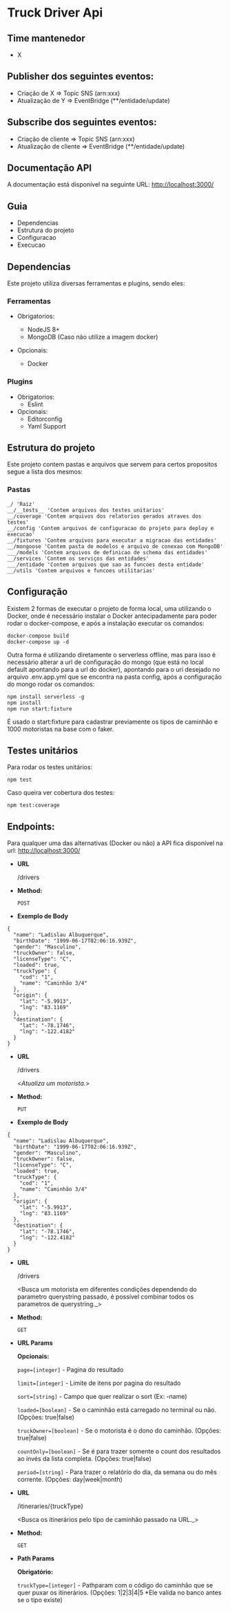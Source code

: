 # Truck Driver Api

## Time mantenedor
  - X

## Publisher dos seguintes eventos:
  - Criação de X => Topic SNS (arn:xxx)
  - Atualização de Y => EventBridge (**/entidade/update)

## Subscribe dos seguintes eventos:
  - Criação de cliente => Topic SNS (arn:xxx)
  - Atualização de cliente => EventBridge (**/entidade/update)

## Documentação API
A documentação está disponível na seguinte URL: [http://localhost:3000/](http://localhost:3000/)

## Guia
  - Dependencias
  - Estrutura do projeto
  - Configuracao
  - Execucao

## Dependencias
Este projeto utiliza diversas ferramentas e plugins, sendo eles:

### Ferramentas
  - Obrigatorios:
    - NodeJS 8+
    - MongoDB (Caso não utilize a imagem docker)

  - Opcionais:
    - Docker

### Plugins
  - Obrigatorios:
    - Eslint
  - Opcionais:
    - Editorconfig
    - Yaml Support

## Estrutura do projeto
Este projeto contem pastas e arquivos que servem para certos propositos segue a lista dos mesmos:

### Pastas
```
_/ 'Raiz'
__/__tests__ 'Contem arquivos dos testes unitarios'
__/coverage 'Contem arquivos dos relatorios gerados atraves dos testes'
__/config 'Contem arquivos de configuracao do projeto para deploy e execucao'
__/fixtures 'Contem arquivos para executar a migracao das entidades'
__/mongoose 'Contem pasta de modelos e arquivo de conexao com MongoDB'
___/models 'Contem arquivos de definicao de schema das entidades'
__/services 'Contem os serviços das entidades'
___/entidade 'Contem arquivos que sao as funcoes desta entidade'
__/utils 'Contem arquivos e funcoes utilitarias'
```

## Configuração
Existem 2 formas de executar o projeto de forma local, uma utilizando o Docker, onde é necessário instalar o Docker antecipadamente para poder rodar o docker-compose, e após a instalação executar os comandos:
```
docker-compose build
docker-compose up -d
```

Outra forma é utilizando diretamente o serverless offline, mas para isso é necessário alterar a url de configuração do mongo (que está no local default apontando para a url do docker), apontando para o uri desejado no arquivo .env.app.yml que se encontra na pasta config, após a configuração do mongo rodar os comandos:
```
npm install serverless -g
npm install
npm run start:fixture
```

É usado o start:fixture para cadastrar previamente os tipos de caminhão e 1000 motoristas na base com o faker.

## Testes unitários
Para rodar os testes unitários:
```
npm test
```

Caso queira ver cobertura dos testes:
```
npm test:coverage
```

## Endpoints:
Para qualquer uma das alternativas (Docker ou não) a API fica disponível na url:
[http://localhost:3000/](http://localhost:3000/)

* **URL**

  /drivers

  <Cadastra um motorista._> 

* **Method:**
  
  `POST`

* **Exemplo de Body**
```
{
  "name": "Ladislau Albuquerque",
  "birthDate": "1999-06-17T02:06:16.939Z",
  "gender": "Masculino",
  "truckOwner": false,
  "licenseType": "C",
  "loaded": true,
  "truckType": {
    "cod": "1",
    "name": "Caminhão 3/4"
  },
  "origin": {
    "lat": "-5.9913",
    "lng": "83.1169"
  },
  "destination": {
    "lat": "-78.1746",
    "lng": "-122.4182"
  }
}
```

* **URL**

  /drivers

  <_Atualiza um motorista._> 

* **Method:**
  
  `PUT`

* **Exemplo de Body**
```
{
  "name": "Ladislau Albuquerque",
  "birthDate": "1999-06-17T02:06:16.939Z",
  "gender": "Masculino",
  "truckOwner": false,
  "licenseType": "C",
  "loaded": true,
  "truckType": {
    "cod": "1",
    "name": "Caminhão 3/4"
  },
  "origin": {
    "lat": "-5.9913",
    "lng": "83.1169"
  },
  "destination": {
    "lat": "-78.1746",
    "lng": "-122.4182"
  }
}
```

* **URL**

  /drivers

  <Busca um motorista em diferentes condições dependendo do parametro querystring passado, é possível combinar todos os parametros de querystring._> 

* **Method:**
  
  `GET`
  
*  **URL Params**

   **Opcionais:**
 
   `page=[integer]` - Pagina do resultado

   `limit=[integer]` - Limite de itens por pagina do resultado

   `sort=[string]` - Campo que quer realizar o sort (Ex: -name)

   `loaded=[boolean]` - Se o caminhão está carregado no terminal ou não. (Opções: true|false)

   `truckOwner=[boolean]` - Se o motorista é o dono do caminhão. (Opções: true|false)

   `countOnly=[boolean]` - Se é para trazer somente o count dos resultados ao invés da lista completa. (Opções: true|false)

   `period=[string]` - Para trazer o relatório do dia, da semana ou do mês corrente. (Opções: day|week|month)


* **URL**

  /itineraries/{truckType}

  <Busca os itinerários pelo tipo de caminhão passado na URL._> 

* **Method:**
  
  `GET`
  
*  **Path Params**

   **Obrigatório:**
 
   `truckType=[integer]` - Pathparam com o código do caminhão que se quer puxar os itinerários. (Opções: 1|2|3|4|5 *Ele valida no banco antes se o tipo existe)
